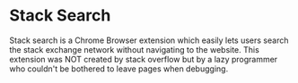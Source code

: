 # Stack Search
Stack search is a Chrome Browser extension which easily lets users search the stack exchange network without navigating to the website. This extension was NOT created by stack overflow but by a lazy programmer who couldn't be bothered to leave pages when debugging.
